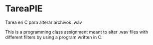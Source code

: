 # TareaPIE
Tarea en C para alterar archivos .wav

This is a programming class assignment meant to alter .wav files with different filters by using a program written in C.
